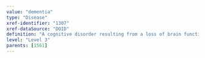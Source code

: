 ```yaml
---
value: "dementia"
type: "Disease"
xref-identifier: "1307"
xref-dataSource: "DOID"
definition: "A cognitive disorder resulting from a loss of brain function affecting memory, thinking, language, judgement and behavior."
level: "Level 3"
parents: [1561]
---
```

